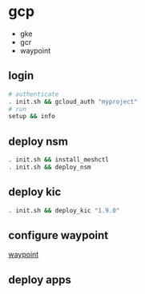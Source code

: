 # gcp

- gke
- gcr
- waypoint

## login
```bash
# authenticate
. init.sh && gcloud_auth "myproject"
# run
setup && info

```

## deploy nsm
```bash
. init.sh && install_meshctl
. init.sh && deploy_nsm
```

## deploy kic
```bash
. init.sh && deploy_kic "1.9.0"
```

## configure waypoint

  [waypoint](../waypoint/gcp/readme.md)

## deploy apps
